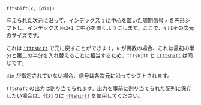 ```
fftshift(x, [dim])
```

与えられた次元に沿って、インデックス `1` に中心を置いた周期信号 `x` を円形シフトし、インデックス `N÷2+1` に中心を置くようにします。ここで、`N` はその次元のサイズです。

これは [`ifftshift`](@ref) で元に戻すことができます。`N` が偶数の場合、これは最初の半分と第二の半分を入れ替えることに相当するため、`fftshift` と [`ifftshift`](@ref) は同じです。

`dim` が指定されていない場合、信号は各次元に沿ってシフトされます。

`fftshift` の出力は割り当てられます。出力を事前に割り当てられた配列に保存したい場合は、代わりに [`fftshift!`](@ref) を使用してください。

